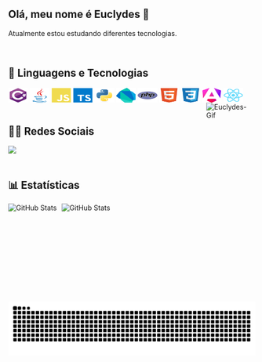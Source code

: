 ## Olá, meu nome é Euclydes 👋

Atualmente estou estudando diferentes tecnologias.

<br/>

## 🤖 Linguagens e Tecnologias

<div style="display: inline_block">
  <img align="center" alt="Euclydes-CSharp" height="30" width="40" src="https://raw.githubusercontent.com/devicons/devicon/master/icons/csharp/csharp-original.svg">
  <img align="center" alt="Euclydes-Java" height="30" width="40" src="https://raw.githubusercontent.com/devicons/devicon/master/icons/java/java-original.svg">
  <img align="center" alt="Euclydes-JavaScript" height="30" width="40" src="https://raw.githubusercontent.com/devicons/devicon/master/icons/javascript/javascript-plain.svg">
  <img align="center" alt="Euclydes-TypeScript" height="30" width="40" src="https://raw.githubusercontent.com/devicons/devicon/master/icons/typescript/typescript-plain.svg">
  <img align="center" alt="Euclydes-Python" height="30" width="40" src="https://raw.githubusercontent.com/devicons/devicon/master/icons/python/python-original.svg">
  <img align="center" alt="Euclydes-Dart" height="30" width="40" src="https://raw.githubusercontent.com/devicons/devicon/master/icons/dart/dart-original.svg">
  <img align="center" alt="Euclydes-PHP" height="30" width="40" src="https://raw.githubusercontent.com/devicons/devicon/master/icons/php/php-original.svg">
  <img align="center" alt="Euclydes-HTML" height="30" width="40" src="https://raw.githubusercontent.com/devicons/devicon/master/icons/html5/html5-original.svg">
  <img align="center" alt="Euclydes-CSS" height="30" width="40" src="https://raw.githubusercontent.com/devicons/devicon/master/icons/css3/css3-original.svg">
  <img align="center" alt="Euclydes-Angular" height="30" width="40" src="https://raw.githubusercontent.com/devicons/devicon/master/icons/angular/angular-original.svg">
  <img align="center" alt="Euclydes-React" height="30" width="40" src="https://raw.githubusercontent.com/devicons/devicon/master/icons/react/react-original.svg">
  <img align="right" alt="Euclydes-Gif" height="100" width="100" src="https://terraria.wiki.gg/images/2/27/Animated_Sticker_Lunatic_Cultist.gif">
</div>

<br/>

## 👨‍💻 Redes Sociais

<div> 
  <a href="https://www.linkedin.com/in/euclydes-uchoas-4860b7197" target="_blank">
    <img src="https://img.shields.io/badge/-LinkedIn-%230077B5?style=for-the-badge&logo=linkedin&logoColor=white" target="_blank">
  </a> 
</div>

<br/>

<!-- ![EuclydesUchoas's GitHub stats](https://github-readme-stats.vercel.app/api?username=EuclydesUchoas&show_icons=true&theme=tokyonight&include_all_commits=true&locale=pt-br) -->

## 📊 Estatísticas

<div>
  <img align="left" alt="GitHub Stats" height="200" style="padding-right: 10px;" src="https://github-readme-stats.vercel.app/api?username=EuclydesUchoas&show_icons=true&theme=tokyonight&include_all_commits=true&locale=pt-br">
  <img align="left" alt="GitHub Stats" height="200" src="https://github-readme-stats.vercel.app/api/top-langs/?username=EuclydesUchoas&theme=tokyonight&layout=compact&custom_title=Tecnologias&langs_count=10">
</div>

<picture align="center">
  <source media="(prefers-color-scheme: dark)" srcset="https://raw.githubusercontent.com/EuclydesUchoas/EuclydesUchoas/output/github-contribution-grid-snake-dark.svg">
  <source media="(prefers-color-scheme: light)" srcset="https://raw.githubusercontent.com/EuclydesUchoas/EuclydesUchoas/output/github-contribution-grid-snake-dark.svg">
  <img align="center" alt="github contribution grid snake animation" src="https://raw.githubusercontent.com/EuclydesUchoas/EuclydesUchoas/output/github-contribution-grid-snake.svg">
</picture>
